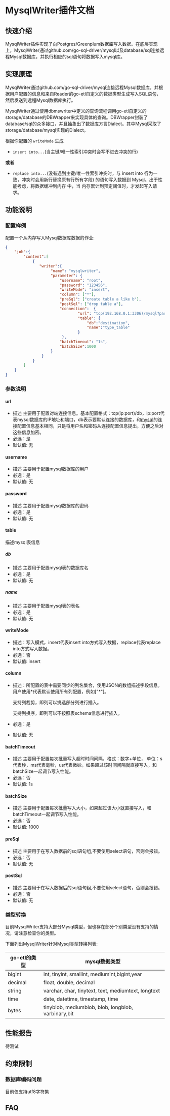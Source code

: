 # MysqlWriter插件文档

## 快速介绍

MysqlWriter插件实现了向Postgres/Greenplum数据库写入数据。在底层实现上，MysqlWriter通过github.com/go-sql-driver/mysql以及database/sql连接远程Mysql数据库，并执行相应的sql语句将数据写入mysql库。

## 实现原理

MysqlWriter通过github.com/go-sql-driver/mysql连接远程Mysql数据库，并根据用户配置的信息和来自Reader的go-etl自定义的数据类型生成写入SQL语句，然后发送到远程Mysql数据库执行。

MysqlWriter通过使用dbmswriter中定义的查询流程调用go-etl自定义的storage/database的DBWrapper来实现具体的查询。DBWrapper封装了database/sql的众多接口，并且抽象出了数据库方言Dialect。其中Mysql采取了storage/database/mysql实现的Dialect。

根据你配置的 `writeMode` 生成

- `insert into...`(当主键/唯一性索引冲突时会写不进去冲突的行)

**或者**

- `replace into...`(没有遇到主键/唯一性索引冲突时，与 insert into 行为一致，冲突时会用新行替换原有行所有字段) 的语句写入数据到 Mysql。出于性能考虑，将数据缓冲到内存 中，当 内存累计到预定阈值时，才发起写入请求。

## 功能说明

### 配置样例

配置一个从内存写入Mysql数据库数据的作业:

```json
{
    "job":{
        "content":[
            {
               "writer":{
                    "name": "mysqlwriter",
                    "parameter": {
                        "username": "root",
                        "password": "123456",
                        "writeMode": "insert",
                        "column": ["*"],
                        "preSql": ["create table a like b"],
                        "postSql": ["drop table a"],
                        "connection":  {
                                "url": "tcp(192.168.0.1:3306)/mysql?parseTime=false",
                                "table": {
                                    "db":"destination",
                                    "name":"type_table"
                                }
                         },
                        "batchTimeout": "1s",
                        "batchSize":1000
                    }
                }
            }
        ]
    }
}
```

### 参数说明

#### url

- 描述 主要用于配置对端连接信息。基本配置格式：tcp(ip:port)/db，ip:port代表mysql数据库的IP地址和端口，db表示要默认连接的数据库，和[mysql](https://github.com/go-sql-driver/mysql)的连接配置信息基本相同，只是将用户名和密码从连接配置信息提出，方便之后对这些信息加密。
- 必选：是
- 默认值: 无

#### username

- 描述 主要用于配置mysql数据库的用户
- 必选：是
- 默认值: 无

#### password

- 描述 主要用于配置mysql数据库的密码
- 必选：是
- 默认值: 无

#### table

描述mysql表信息

##### db

- 描述 主要用于配置mysql表的数据库名
- 必选：是
- 默认值: 无

##### name

- 描述 主要用于配置mysql表的表名
- 必选：是
- 默认值: 无

#### writeMode

- 描述：写入模式，insert代表insert into方式写入数据，replace代表replace into方式写入数据。
- 必选：否
- 默认值: insert

#### column

- 描述：所配置的表中需要同步的列名集合，使用JSON的数组描述字段信息。用户使用*代表默认使用所有列配置，例如["\*"]。

  支持列裁剪，即列可以挑选部分列进行插入。

  支持列换序，即列可以不按照表schema信息进行插入。

- 必选：是

- 默认值: 无

#### batchTimeout

- 描述 主要用于配置每次批量写入超时时间间隔，格式：数字+单位， 单位：s代表秒，ms代表毫秒，us代表微妙。如果超过该时间间隔就直接写入，和batchSize一起调节写入性能。
- 必选：否
- 默认值: 1s

#### batchSize

- 描述 主要用于配置每次批量写入大小，如果超过该大小就直接写入，和batchTimeout一起调节写入性能。
- 必选：否
- 默认值: 1000

#### preSql

- 描述 主要用于在写入数据前的sql语句组,不要使用select语句，否则会报错。
- 必选：否
- 默认值: 无

#### postSql

- 描述 主要用于在写入数据后的sql语句组,不要使用select语句，否则会报错。
- 必选：否
- 默认值: 无

### 类型转换

目前MysqlWriter支持大部分Mysql类型，但也存在部分个别类型没有支持的情况，请注意检查你的类型。

下面列出MysqlWriter针对Mysql类型转换列表:

| go-etl的类型 | mysql数据类型                                       |
| ------------ | --------------------------------------------------- |
| bigInt       | int, tinyint, smallint, mediumint,bigint,year       |
| decimal      | float, double, decimal                              |
| string       | varchar, char, tinytext, text, mediumtext, longtext |
| time         | date, datetime, timestamp, time                     |
| bytes        | tinyblob, mediumblob, blob, longblob, varbinary,bit |

## 性能报告

待测试


## 约束限制


### 数据库编码问题
目前仅支持utf8字符集

## FAQ
